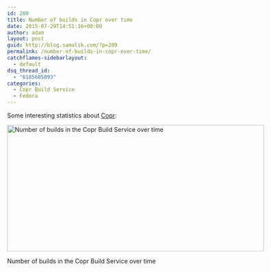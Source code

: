 ```yaml
---
id: 209
title: Number of builds in Copr over time
date: 2015-07-29T14:51:16+00:00
author: adam
layout: post
guid: http://blog.samalik.com/?p=209
permalink: /number-of-builds-in-copr-over-time/
catchflames-sidebarlayout:
  - default
dsq_thread_id:
  - "6185605093"
categories:
  - Copr Build Service
  - Fedora
---
```

Some interesting statistics about [Copr](http://copr.fedoraproject.org/):

<div id="attachment_210" style="width: 610px" class="wp-caption aligncenter">
  <a href="https://blog-shaman.rhcloud.com/wp-content/uploads/2015/07/copr-builds.png"><img class="wp-image-210 size-large" src="https://blog-shaman.rhcloud.com/wp-content/uploads/2015/07/copr-builds-1024x505.png" alt="Number of builds in the Copr Build Service over time" width="600" height="296" /></a>
  
  <p class="wp-caption-text">
    Number of builds in the Copr Build Service over time
  </p>
</div>